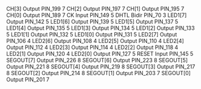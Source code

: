 

CH[3]	Output	PIN_199	7
CH[2]	Output	PIN_197	7
CH[1]	Output	PIN_195	7
CH[0]	Output	PIN_189	7
CK	Input	PIN_149	5
DHTL	Bidir	PIN_70	3
LED1[7]	Output	PIN_142	5
LED1[6]	Output	PIN_139	5
LED1[5]	Output	PIN_137	5
LED1[4]	Output	PIN_135	5
LED1[3]	Output	PIN_134	5
LED1[2]	Output	PIN_133	5
LED1[1]	Output	PIN_132	5
LED1[0]	Output	PIN_131	5
LED2[7]	Output	PIN_106	4
LED2[6]	Output	PIN_108	4
LED2[5]	Output	PIN_110	4
LED2[4]	Output	PIN_112	4
LED2[3]	Output	PIN_114	4
LED2[2]	Output	PIN_118	4
LED2[1]	Output	PIN_120	4
LED2[0]	Output	PIN_127	5
RESET	Input	PIN_145	5
SEGOUT[7]	Output	PIN_226	8
SEGOUT[6]	Output	PIN_223	8
SEGOUT[5]	Output	PIN_221	8
SEGOUT[4]	Output	PIN_219	8
SEGOUT[3]	Output	PIN_217	8
SEGOUT[2]	Output	PIN_214	8
SEGOUT[1]	Output	PIN_203	7
SEGOUT[0]	Output	PIN_201	7
